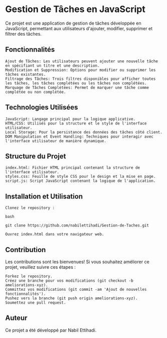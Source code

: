 # Gestion de Tâches en JavaScript

Ce projet est une application de gestion de tâches développée en JavaScript, permettant aux utilisateurs d'ajouter, modifier, supprimer et filtrer des tâches.
## Fonctionnalités

    Ajout de Tâches: Les utilisateurs peuvent ajouter une nouvelle tâche en spécifiant un titre et une description.
    Modification et Suppression: Options pour modifier ou supprimer les tâches existantes.
    Filtrage des Tâches: Trois filtres disponibles pour afficher toutes les tâches, les tâches complétées ou les tâches non complétées.
    Marquage de Tâches Complétées: Permet de marquer une tâche comme complétée ou non complétée.

## Technologies Utilisées

    JavaScript: Langage principal pour la logique applicative.
    HTML/CSS: Utilisés pour la structure et le style de l'interface utilisateur.
    Local Storage: Pour la persistance des données des tâches côté client.
    DOM Manipulation et Event Handling: Techniques pour interagir avec l'interface utilisateur de manière dynamique.

## Structure du Projet

    index.html: Fichier HTML principal contenant la structure de l'interface utilisateur.
    styles.css: Feuille de style CSS pour le design et la mise en page.
    script.js: Script JavaScript contenant la logique de l'application.

## Installation et Utilisation

    Clonez le repository :

    bash

    git clone https://github.com/nabilettihadi/Gestion-de-Taches.git

    Ouvrez index.html dans votre navigateur web.


## Contribution

Les contributions sont les bienvenues! Si vous souhaitez améliorer ce projet, veuillez suivre ces étapes :

    Forkez le repository.
    Créez une branche pour vos modifications (git checkout -b ameliorations-xyz).
    Committez vos modifications (git commit -am 'Ajout de nouvelles fonctionnalités').
    Pushez vers la branche (git push origin ameliorations-xyz).
    Soumettez une pull request.

## Auteur

Ce projet a été développé par Nabil Ettihadi.
